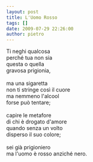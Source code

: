 ```yaml
---
layout: post
title: L'Uomo Rosso
tags: []
date: 2009-07-29 22:26:00
author: pietro
---
```

Ti neghi qualcosa<br/>perché tua non sia<br/>questa o quella<br/>gravosa prigionia,<br/><br/>ma una sigaretta<br/>non ti stringe così il cuore<br/>ma nemmeno l'alcool<br/>forse può tentare;<br/><br/>capire le metafore<br/>di chi è drogato d'amore<br/>quando senza un volto<br/>disperso il suo colore;<br/><br/>sei già prigioniero<br/>ma l'uomo è rosso anziché nero.
